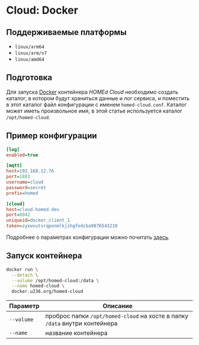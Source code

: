 # Cloud: Docker

## Поддерживаемые платформы

- `linux/arm64`
- `linux/arm/v7`
- `linux/amd64`

## Подготовка

Для запуска [Docker](https://docker.com) контейнера _HOMEd Cloud_ необходимо создать каталог, в котором будут храниться данные и лог сервиса, и поместить в этот каталог файл конфигурации с именем `homed-cloud.conf`. Каталог может иметь произвольное имя, в этой статье используется каталог `/opt/homed-cloud`.

## Пример конфигурации

```ini
[log]
enabled=true

[mqtt]
host=192.168.12.76
port=1883
username=cloud
password=secret
prefix=homed

[cloud]
host=cloud.homed.dev
port=8042
uniqueid=docker_client_1
token=zyxwvutsrqponmlkjihgfedcba9876543210
```

Подробнее о параметрах конфигурации можно почитать [здесь](/cloud/configuration/).

## Запуск контейнера

```sh
docker run \
  --detach \
  --volume /opt/homed-cloud:/data \
  --name homed-cloud \
  docker.u236.org/homed-cloud
```

| Параметр | Описание |
|----------|----------|
| `--volume` | проброс папки `/opt/homed-cloud` на хосте в папку `/data` внутри контейнера |
| `--name`   | название контейнера |
